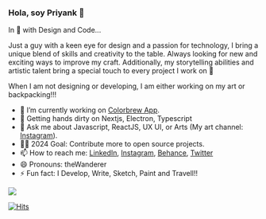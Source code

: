 ### Hola, soy Priyank 👋

In 💙 with Design and Code...

Just a guy with a keen eye for design and a passion for technology, I bring a unique blend of skills and creativity to the table. 
Always looking for new and exciting ways to improve my craft. Additionally, my storytelling abilities and artistic talent bring a special touch to every project I work on 🫡

When I am not designing or developing, I am either working on my art or backpacking!!!

- 🔭 I’m currently working on [Colorbrew App](https://www.colorbrew.art/).
- 🌱 Getting hands dirty on Nextjs, Electron, Typescript <!-- - 👯 I’m looking to collaborate on ... - 🤔 I’m looking for help with [Color Pallete Generator App](https://colorbuddy.vercel.app/)-->
- 💬 Ask me about Javascript, ReactJS, UX UI, or Arts (My art channel: [Instagram](https://www.instagram.com/canvas_by_priyank/)).
- ✍🏻 2024 Goal: Contribute more to open source projects.
- 📫 How to reach me: [LinkedIn](https://www.linkedin.com/in/priyankdeep78/),  [Instagram](https://www.instagram.com/the_wanderer_artist/), [Behance](https://www.behance.net/priyankdeep78), [Twitter](https://twitter.com/priyankdeep78)
- 😄 Pronouns: theWanderer
- ⚡ Fun fact: I Develop, Write, Sketch, Paint and Travell!!

<img src = "https://github-readme-stats.vercel.app/api?username=theWanderer78&&show_icons=true&title_color=ffffff&icon_color=bb2acf&text_color=daf7dc&bg_color=242526 " >

[![Hits](https://hits.seeyoufarm.com/api/count/incr/badge.svg?url=https%3A%2F%2Fgithub.com%2FtheWanderer78&count_bg=%23393939&title_bg=%233402BA&icon=gimp.svg&icon_color=%23E7E7E7&title=Visitors&edge_flat=false)](https://hits.seeyoufarm.com)
